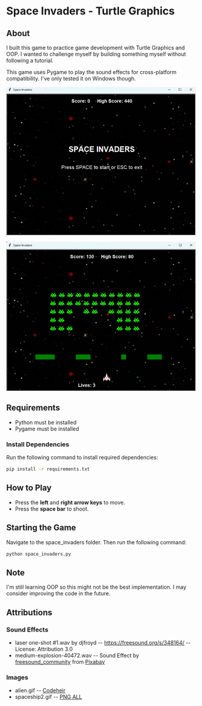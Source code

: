 # Space Invaders - Turtle Graphics

## About
I built this game to practice game development with Turtle Graphics and OOP. I wanted to challenge myself by building something myself without following a tutorial.

This game uses Pygame to play the sound effects for cross-platform compatibility. I've only tested it on Windows though.

![Title Screen](screenshots/titlescreen.png)

![Gameplay](screenshots/gameplay.png)

## Requirements
- Python must be installed
- Pygame must be installed

### Install Dependencies
Run the following command to install required dependencies:
```sh
pip install -r requirements.txt
```

## How to Play
- Press the **left** and **right arrow keys** to move.
- Press the **space bar** to shoot.

## Starting the Game
Navigate to the space_invaders folder. Then run the following command:
```sh
python space_invaders.py
```

## Note
I'm still learning OOP so this might not be the best implementation. I may consider improving the code in the future.

## Attributions

### Sound Effects
- laser one-shot #1.wav by djfroyd -- https://freesound.org/s/348164/ -- License: Attribution 3.0
- medium-explosion-40472.wav -- Sound Effect by <a href="https://pixabay.com/users/freesound_community-46691455/?utm_source=link-attribution&utm_medium=referral&utm_campaign=music&utm_content=40472">freesound_community</a> from <a href="https://pixabay.com/sound-effects//?utm_source=link-attribution&utm_medium=referral&utm_campaign=music&utm_content=40472">Pixabay</a>

### Images
- alien.gif -- <a href="https://codeheir.com/2019/03/17/how-to-code-space-invaders-1978-7/">Codeheir</a>
- spaceship2.gif -- <a href="https://www.pngall.com/space-invaders-png/download/114457/">PNG ALL</a>

